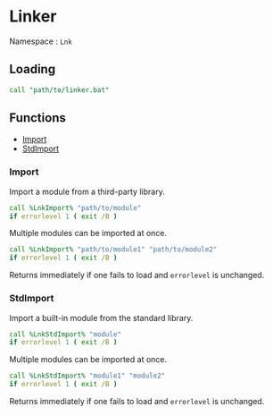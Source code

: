 # Linker

Namespace : `Lnk`

## Loading

```bat
call "path/to/linker.bat"
```

## Functions

* [Import](#import)
* [StdImport](#stdimport)

### Import

Import a module from a third-party library.

```bat
call %LnkImport% "path/to/module"
if errorlevel 1 ( exit /B )
```

Multiple modules can be imported at once.

```bat
call %LnkImport% "path/to/module1" "path/to/module2"
if errorlevel 1 ( exit /B )
```

Returns immediately if one fails to load and `errorlevel` is unchanged.

### StdImport

Import a built-in module from the standard library.

```bat
call %LnkStdImport% "module"
if errorlevel 1 ( exit /B )
```

Multiple modules can be imported at once.

```bat
call %LnkStdImport% "module1" "module2"
if errorlevel 1 ( exit /B )
```

Returns immediately if one fails to load and `errorlevel` is unchanged.
